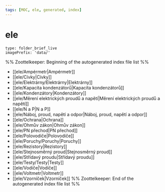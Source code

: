 ```yaml
---
tags: [MOC, ele, generated, index]
---
```

# ele
```ccard
type: folder_brief_live
imagePrefix: 'data/'
```
%% Zoottelkeeper: Beginning of the autogenerated index file list  %%
-  [[ele/Ampérmetr|Ampérmetr]]
-  [[ele/Cívky|Cívky]]
-  [[ele/Elektrárny/Elektrárny|Elektrárny]]
-  [[ele/Kapacita kondenzátorů|Kapacita kondenzátorů]]
-  [[ele/Kondenzátory|Kondenzátory]]
-  [[ele/Měrení elektrických proudů a napětí|Měrení elektrických proudů a napětí]]
-  [[ele/N a P|N a P]]
-  [[ele/Náboj, proud, napětí a odpor|Náboj, proud, napětí a odpor]]
-  [[ele/Ochrana|Ochrana]]
-  [[ele/Ohmův zákon|Ohmův zákon]]
-  [[ele/PN přechod|PN přechod]]
-  [[ele/Polovodiče|Polovodiče]]
-  [[ele/Poruchy/Poruchy|Poruchy]]
-  [[ele/Rezistory|Rezistory]]
-  [[ele/Stejnosměrný proud|Stejnosměrný proud]]
-  [[ele/Střídavý proudu|Střídavý proudu]]
-  [[ele/Testy/Testy|Testy]]
-  [[ele/Vodiče|Vodiče]]
-  [[ele/Voltmetr|Voltmetr]]
-  [[ele/Vzorníček|Vzorníček]]
%% Zoottelkeeper: End of the autogenerated index file list  %%
